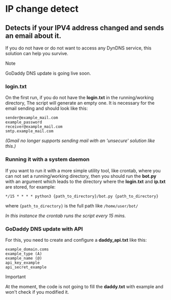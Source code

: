 # IP change detect
## Detects if your IPV4 address changed and sends an email about it.

If you do not have or do not want to access any DynDNS service, this solution can help you survive.

> [!NOTE]
> GoDaddy DNS update is going live soon.

### login.txt
On the first run, if you do not have the **login.txt** in the running/working directory, The script will generate an empty one. It is necessary for the email sending and should look like this:

```
sender@example_mail.com
example_password
receiver@example_mail.com
smtp.example_mail.com
```

_(Gmail no longer supports sending mail with an 'unsecure' solution like this.)_

### Running it with a system daemon
If you want to run it with a more simple utility tool, like crontab, where you can not set a running/working directory, then you should run the **bot.py** with an argument which leads to the directory where the **login.txt** and **ip.txt** are stored, for example:

```
*/15 * * * * python3 {path_to_directory}/bot.py {path_to_directory}
```

where `{path_to_directory}` is the full path like `/home/user/bot/`

_In this instance the crontab runs the script every 15 mins._

### GoDaddy DNS update with API
For this, you need to create and configure a **daddy_api.txt** like this:

```
example_domain.coms
example_type (A)
example_name (@)
api_key_example
api_secret_example
```

> [!IMPORTANT]
> At the moment, the code is not going to fill the **daddy.txt** with example and won't check if you modified it.